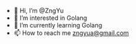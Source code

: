 - 👋 Hi, I’m @ZngYu
- 👀 I’m interested in Golang
- 🌱 I’m currently learning Golang
- 📫 How to reach me zngyua@gmail.com
<!---
ZngYu/ZngYu is a ✨ special ✨ repository because its `README.md` (this file) appears on your GitHub profile.
You can click the Preview link to take a look at your changes.
--->

